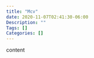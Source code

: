 ```yaml
---
title: "Mcv"
date: 2020-11-07T02:41:30-06:00
Description: ""
Tags: []
Categories: []
---
```

content